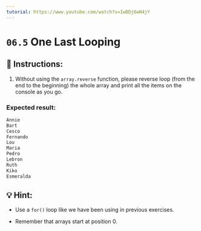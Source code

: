 ```yaml
---
tutorial: https://www.youtube.com/watch?v=IwDDj6wN4jY
---
```


# `06.5` One Last Looping


## 📝 Instructions:

1. Without using the `array.reverse` function, please reverse loop (from the end to the beginning) the whole array and print all the items on the console as you go.

### Expected result:

```md
Annie
Bart
Cesco
Fernando
Lou
Maria
Pedro
Lebron
Ruth
Kiko
Esmeralda
```

## 💡 Hint:

+ Use a `for()` loop like we have been using in previous exercises.

+ Remember that arrays start at position 0.
